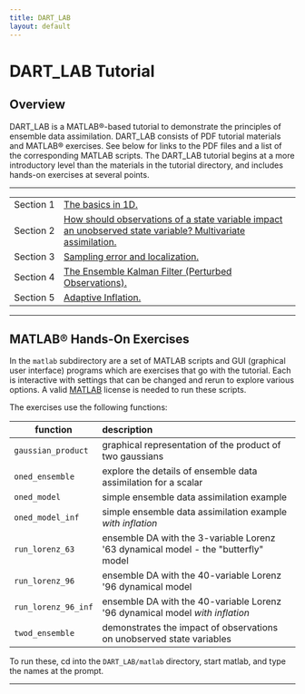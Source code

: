 ```yaml
---
title: DART_LAB
layout: default
---
```


# DART_LAB Tutorial

## Overview
DART_LAB is a MATLAB®-based tutorial to demonstrate the principles of 
ensemble data assimilation.
DART_LAB consists of PDF tutorial materials and MATLAB® exercises.
See below for links to the PDF files and a list of the
corresponding MATLAB scripts.
The DART_LAB tutorial begins at a more introductory level than the materials in
the tutorial directory, and includes hands-on exercises at several points.
<!-- In a workshop setting, the full tutorial materials and exercises took
about 1.5 days to complete. -->

-----

<table>
<tbody>
<tr><td>Section 1</td><td><a href="../DART_LAB/presentation/DART_LAB_Section_01.pdf">The basics in 1D.</a></td></tr>
<tr><td>Section 2</td><td><a href="../DART_LAB/presentation/DART_LAB_Section_02.pdf">How should observations of a state variable impact an unobserved state variable? Multivariate assimilation.</a></td></tr>
<tr><td>Section 3</td><td><a href="../DART_LAB/presentation/DART_LAB_Section_03.pdf">Sampling error and localization.</a></td></tr>
<tr><td>Section 4</td><td><a href="../DART_LAB/presentation/DART_LAB_Section_04.pdf">The Ensemble Kalman Filter (Perturbed Observations).</a></td></tr>
<tr><td>Section 5</td><td><a href="../DART_LAB/presentation/DART_LAB_Section_05.pdf">Adaptive Inflation.</a></td></tr>
</tbody>
</table>

<span id="Matlab"></span>

-----

## MATLAB® Hands-On Exercises

In the `matlab` subdirectory are a set of MATLAB scripts and GUI
(graphical user interface) programs which are exercises that go with the
tutorial. Each is interactive with settings that can be changed and
rerun to explore various options. A valid
[MATLAB](http://www.mathworks.com/products/matlab/)
license is needed to run these scripts.

The exercises use the following functions:

| function            | description |
| ---                 | :---         |
| `gaussian_product`  | graphical representation of the product of two gaussians |
| `oned_ensemble`     | explore the details of ensemble data assimilation for a scalar |
| `oned_model`        | simple ensemble data assimilation example |
| `oned_model_inf`    | simple ensemble data assimilation example *with inflation* |
| `run_lorenz_63`     | ensemble DA with the 3-variable Lorenz '63 dynamical model - the "butterfly" model |
| `run_lorenz_96`     | ensemble DA with the 40-variable Lorenz '96 dynamical model |
| `run_lorenz_96_inf` | ensemble DA with the 40-variable Lorenz '96 dynamical model *with inflation* |
| `twod_ensemble`     | demonstrates the impact of observations on unobserved state variables |

To run these, cd into the `DART_LAB/matlab` directory, start matlab, and
type the names at the prompt.

-----
